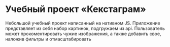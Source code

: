 # Учебный проект «Кекстаграм»

Небольшой учебный проект написанный на нативном JS. Приложение представляет из себя набор картинок, подгружаем из api. Пользователь может прокоментировать чужие изображения, а также добавить свое, наложив фильтры и отмасштабировать
